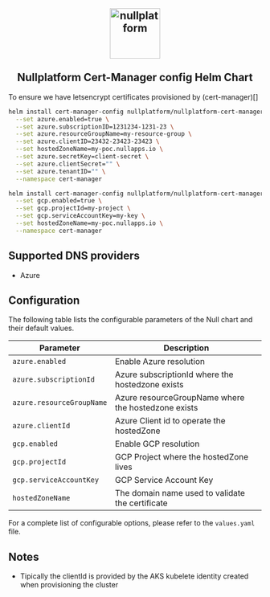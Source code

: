 <h2 align="center">
    <a href="https://httpie.io" target="blank_">
        <img height="100" alt="nullplatform" src="https://nullplatform.com/favicon/android-chrome-192x192.png" />
    </a>
    <br>
    <br>
    Nullplatform Cert-Manager config Helm Chart
    <br>
</h2>

To ensure we have letsencrypt certificates provisioned by (cert-manager)[]

```bash
helm install cert-manager-config nullplatform/nullplatform-cert-manager-config \
  --set azure.enabled=true \
  --set azure.subscriptionID=1231234-1231-23 \
  --set azure.resourceGroupName=my-resource-group \
  --set azure.clientID=23432-23423-23423 \
  --set hostedZoneName=my-poc.nullapps.io \
  --set azure.secretKey=client-secret \
  --set azure.clientSecret="" \
  --set azure.tenantID="" \
  --namespace cert-manager
```

```bash
helm install cert-manager-config nullplatform/nullplatform-cert-manager-config \
  --set gcp.enabled=true \
  --set gcp.projectId=my-project \
  --set gcp.serviceAccountKey=my-key \
  --set hostedZoneName=my-poc.nullapps.io \
  --namespace cert-manager
```

## Supported DNS providers

- Azure

## Configuration

The following table lists the configurable parameters of the Null chart and their default values.

| Parameter                   | Description                                               | 
|-----------------------------| --------------------------------------------------------- |
| `azure.enabled`             | Enable Azure resolution                                   |
| `azure.subscriptionId`      | Azure subscriptionId where the hostedzone exists          |
| `azure.resourceGroupName`   | Azure resourceGroupName where the hostedzone exists       |
| `azure.clientId`            | Azure Client id to operate the hostedZone                 |
| `gcp.enabled`               | Enable GCP resolution                                     |
| `gcp.projectId`             | GCP Project where the hostedZone lives                    |
| `gcp.serviceAccountKey`     | GCP Service Account Key                                   |
| `hostedZoneName`            | The domain name used to validate the certificate          |

For a complete list of configurable options, please refer to the `values.yaml` file.

## Notes

- Tipically the clientId is provided by the AKS kubelete identity created when provisioning the cluster
